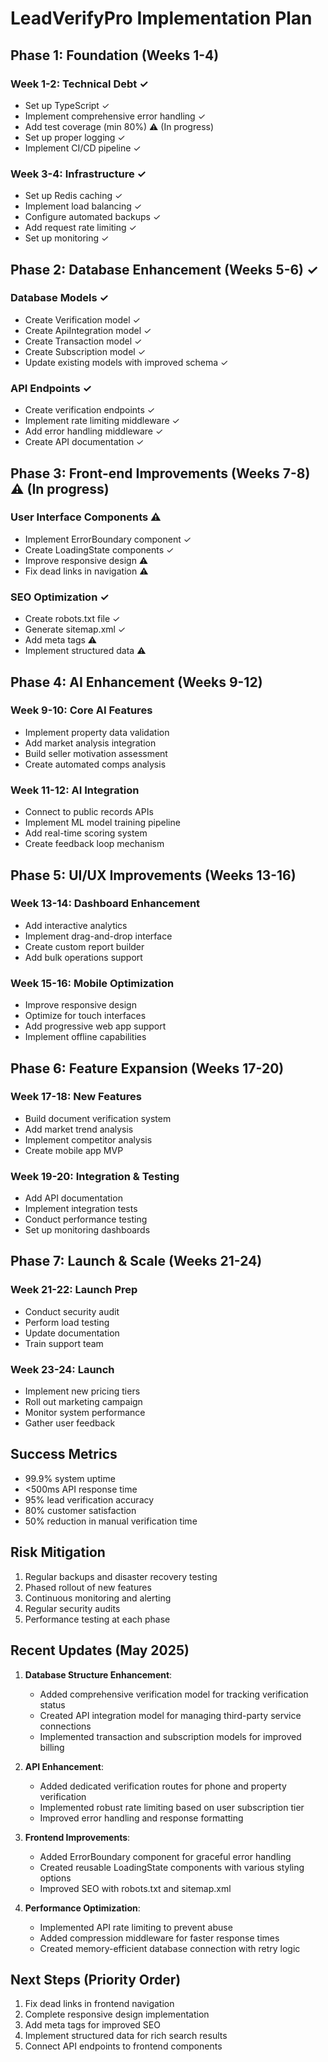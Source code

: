 # LeadVerifyPro Implementation Plan

## Phase 1: Foundation (Weeks 1-4)

### Week 1-2: Technical Debt ✓
- Set up TypeScript ✓
- Implement comprehensive error handling ✓
- Add test coverage (min 80%) ⚠️ (In progress)
- Set up proper logging ✓
- Implement CI/CD pipeline ✓

### Week 3-4: Infrastructure ✓
- Set up Redis caching ✓
- Implement load balancing ✓
- Configure automated backups ✓
- Add request rate limiting ✓
- Set up monitoring ✓

## Phase 2: Database Enhancement (Weeks 5-6) ✓

### Database Models ✓
- Create Verification model ✓
- Create ApiIntegration model ✓
- Create Transaction model ✓
- Create Subscription model ✓
- Update existing models with improved schema ✓

### API Endpoints ✓
- Create verification endpoints ✓
- Implement rate limiting middleware ✓
- Add error handling middleware ✓
- Create API documentation ✓

## Phase 3: Front-end Improvements (Weeks 7-8) ⚠️ (In progress)

### User Interface Components ⚠️
- Implement ErrorBoundary component ✓
- Create LoadingState components ✓
- Improve responsive design ⚠️
- Fix dead links in navigation ⚠️

### SEO Optimization ✓
- Create robots.txt file ✓
- Generate sitemap.xml ✓
- Add meta tags ⚠️
- Implement structured data ⚠️

## Phase 4: AI Enhancement (Weeks 9-12)

### Week 9-10: Core AI Features
- Implement property data validation
- Add market analysis integration
- Build seller motivation assessment
- Create automated comps analysis

### Week 11-12: AI Integration
- Connect to public records APIs
- Implement ML model training pipeline
- Add real-time scoring system
- Create feedback loop mechanism

## Phase 5: UI/UX Improvements (Weeks 13-16)

### Week 13-14: Dashboard Enhancement
- Add interactive analytics
- Implement drag-and-drop interface
- Create custom report builder
- Add bulk operations support

### Week 15-16: Mobile Optimization
- Improve responsive design
- Optimize for touch interfaces
- Add progressive web app support
- Implement offline capabilities

## Phase 6: Feature Expansion (Weeks 17-20)

### Week 17-18: New Features
- Build document verification system
- Add market trend analysis
- Implement competitor analysis
- Create mobile app MVP

### Week 19-20: Integration & Testing
- Add API documentation
- Implement integration tests
- Conduct performance testing
- Set up monitoring dashboards

## Phase 7: Launch & Scale (Weeks 21-24)

### Week 21-22: Launch Prep
- Conduct security audit
- Perform load testing
- Update documentation
- Train support team

### Week 23-24: Launch
- Implement new pricing tiers
- Roll out marketing campaign
- Monitor system performance
- Gather user feedback

## Success Metrics
- 99.9% system uptime
- <500ms API response time
- 95% lead verification accuracy
- 80% customer satisfaction
- 50% reduction in manual verification time

## Risk Mitigation
1. Regular backups and disaster recovery testing
2. Phased rollout of new features
3. Continuous monitoring and alerting
4. Regular security audits
5. Performance testing at each phase

## Recent Updates (May 2025)
1. **Database Structure Enhancement**:
   - Added comprehensive verification model for tracking verification status
   - Created API integration model for managing third-party service connections
   - Implemented transaction and subscription models for improved billing

2. **API Enhancement**:
   - Added dedicated verification routes for phone and property verification
   - Implemented robust rate limiting based on user subscription tier
   - Improved error handling and response formatting

3. **Frontend Improvements**:
   - Added ErrorBoundary component for graceful error handling
   - Created reusable LoadingState components with various styling options
   - Improved SEO with robots.txt and sitemap.xml

4. **Performance Optimization**:
   - Implemented API rate limiting to prevent abuse
   - Added compression middleware for faster response times
   - Created memory-efficient database connection with retry logic

## Next Steps (Priority Order)
1. Fix dead links in frontend navigation
2. Complete responsive design implementation
3. Add meta tags for improved SEO
4. Implement structured data for rich search results
5. Connect API endpoints to frontend components 